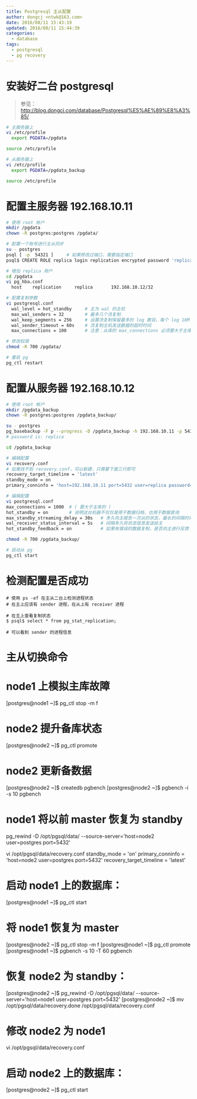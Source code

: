```yaml
---
title: Postgresql 主从配置
author: dongcj <ntwk@163.com>
date: 2016/08/11 15:43:19
updated: 2016/08/11 15:44:39
categories:
  - database
tags:
  - postgresql
  - pg recovery
---
```


# 安装好二台 postgresql
> 参见：http://blog.dongcj.com/database/Postgresql%E5%AE%89%E8%A3%85/
```bash
# 主服务器上
vi /etc/profile
  export PGDATA=/pgdata

source /etc/profile

# 从服务器上
vi /etc/profile
  export PGDATA=/pgdata_backup

source /etc/profile
```

# 配置主服务器 192.168.10.11
```bash
# 使用 root 帐户
mkdir /pgdata
chown -R postgres:postgres /pgdata/

# 配置一个账号进行主从同步
su - postgres
psql [ -p  54321 ]     # 如果修改过端口，需要指定端口
psql$ CREATE ROLE replica login replication encrypted password 'replica';

# 增加 replica 用户
cd /pgdata
vi pg_hba.conf
  host    replication     replica       192.168.10.12/32               md5

# 配置复制参数
vi postgresql.conf
  wal_level = hot_standby     # 主为 wal 的主机
  max_wal_senders = 32        # 最多几个流复制
  wal_keep_segments = 256     # 设置流复制保留最多的 log 数目，每个 log 16M
  wal_sender_timeout = 60s    # 流复制主机发送数据的超时时间
  max_connections = 100       # 注意：从库的 max_connections 必须要大于主库的

# 修改权限
chmod -R 700 /pgdata/

# 重启 pg
pg_ctl restart
```

# 配置从服务器 192.168.10.12
```bash
# 使用 root 帐户
mkdir /pgdata_backup
chown -R postgres:postgres /pgdata_backup/

su - postgres
pg_basebackup -F p --progress -D /pgdata_backup -h 192.168.10.11 -p 5432 -U replica --password
# password is: replica

cd /pgdata_backup

# 编辑配置
vi recovery.conf
# 如果找不到 recovery.conf，可以新建，只需要下面三行即可
recovery_target_timeline = 'latest'
standby_mode = on
primary_conninfo = 'host=192.168.10.11 port=5432 user=replica password=replica'

# 编辑配置
vi postgresql.conf
max_connections = 1000  # ( 要大于主库的 )
hot_standby = on        # 说明这台机器不仅仅是用于数据归档，也用于数据查询
max_standby_streaming_delay = 30s   # 多久向主报告一次从的状态，最长的间隔时间
wal_receiver_status_interval = 5s   # 间隔多久将状态信息发送给主
hot_standby_feedback = on           # 如果有错误的数据复制，是否向主进行反馈

chmod -R 700 /pgdata_backup/

# 启动从 pg
pg_ctl start
```

# 检测配置是否成功
    # 使用 ps -ef 在主从二台上检测进程状态
    # 在主上应该有 sender 进程，在从上有 receiver 进程

    # 在主上查看复制状态
    $ psql$ select * from pg_stat_replication;

    # 可以看到 sender 的进程信息

# 主从切换命令

# node1 上模拟主库故障
[postgres@node1 ~]$ pg_ctl stop -m f

# node2 提升备库状态
[postgres@node2 ~]$ pg_ctl promote

# node2 更新备数据
[postgres@node2 ~]$ createdb pgbench
[postgres@node2 ~]$ pgbench -i -s 10 pgbench

# node1 将以前 master 恢复为 standby
pg_rewind -D /opt/pgsql/data/ --source-server='host=node2 user=postgres port=5432'

vi /opt/pgsql/data/recovery.conf
standby_mode = 'on'
primary_conninfo = 'host=node2 user=postgres port=5432'
recovery_target_timeline = 'latest'

# 启动 node1 上的数据库：
[postgres@node1 ~]$ pg_ctl start

# 将 node1 恢复为 master
[postgres@node2 ~]$ pg_ctl stop -m f
[postgres@node1 ~]$ pg_ctl promote
[postgres@node1 ~]$ pgbench -s 10 -T 60 pgbench

# 恢复 node2 为 standby：
[postgres@node2 ~]$ pg_rewind -D /opt/pgsql/data/ --source-server='host=node1 user=postgres port=5432'
[postgres@node2 ~]$ mv /opt/pgsql/data/recovery.done /opt/pgsql/data/recovery.conf

# 修改 node2 为 node1
vi /opt/pgsql/data/recovery.conf 

# 启动 node2 上的数据库：
[postgres@node2 ~]$ pg_ctl start
```


